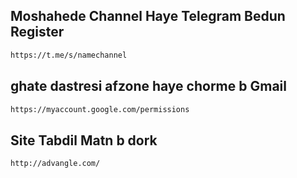 ## Moshahede Channel Haye Telegram Bedun Register

```bash
https://t.me/s/namechannel
```



## ghate dastresi afzone haye chorme b Gmail

```bash
https://myaccount.google.com/permissions
```



## Site Tabdil Matn b dork

```bash
http://advangle.com/
```
